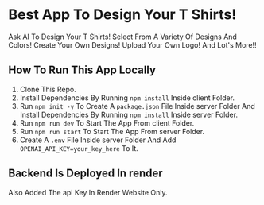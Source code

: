 # Best App To Design Your T Shirts!

Ask AI To Design Your T Shirts!
Select From A Variety Of Designs And Colors!
Create Your Own Designs!
Upload Your Own Logo!
And Lot's More!!

## How To Run This App Locally

1. Clone This Repo.
2. Install Dependencies By Running `npm install` Inside client Folder.
3. Run `npm init -y` To Create A `package.json` File Inside server Folder And Install Dependencies By Running `npm install` Inside server Folder.
4. Run `npm run dev` To Start The App From client Folder.
5. Run `npm run start` To Start The App From server Folder.
6. Create A `.env` File Inside server Folder And Add `OPENAI_API_KEY=your_key_here` To It.

## Backend Is Deployed In render
Also Added The api Key In Render Website Only.
